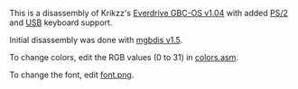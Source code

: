 This is a disassembly of Krikzz's [Everdrive GBC-OS v1.04](http://krikzz.com/pub/support/everdrive-gb/x-series/OS/GBC-OS-v1.04.zip) with added [PS/2](https://catskullelectronics.com/collections/game-boy/products/gameboy-color-ps-2-keyboard-cable) and [USB](https://shop.insidegadgets.com/product/gameboy-usb-keyboard-adapter/) keyboard support.

Initial disassembly was done with [mgbdis v1.5](https://github.com/mattcurrie/mgbdis).

To change colors, edit the RGB values (0 to 31) in [colors.asm](colors.asm).

To change the font, edit [font.png](gfx/font.png).